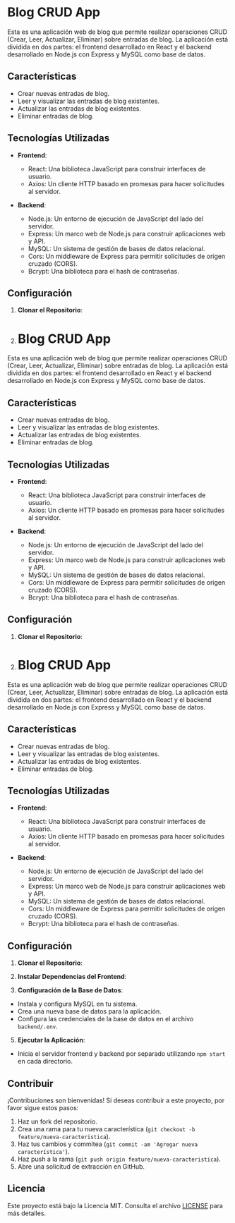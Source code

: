 # Blog CRUD App

Esta es una aplicación web de blog que permite realizar operaciones CRUD (Crear, Leer, Actualizar, Eliminar) sobre entradas de blog. La aplicación está dividida en dos partes: el frontend desarrollado en React y el backend desarrollado en Node.js con Express y MySQL como base de datos.

## Características

- Crear nuevas entradas de blog.
- Leer y visualizar las entradas de blog existentes.
- Actualizar las entradas de blog existentes.
- Eliminar entradas de blog.

## Tecnologías Utilizadas

- **Frontend**:
  - React: Una biblioteca JavaScript para construir interfaces de usuario.
  - Axios: Un cliente HTTP basado en promesas para hacer solicitudes al servidor.
  
- **Backend**:
  - Node.js: Un entorno de ejecución de JavaScript del lado del servidor.
  - Express: Un marco web de Node.js para construir aplicaciones web y API.
  - MySQL: Un sistema de gestión de bases de datos relacional.
  - Cors: Un middleware de Express para permitir solicitudes de origen cruzado (CORS).
  - Bcrypt: Una biblioteca para el hash de contraseñas.

## Configuración

1. **Clonar el Repositorio**:
2. # Blog CRUD App

Esta es una aplicación web de blog que permite realizar operaciones CRUD (Crear, Leer, Actualizar, Eliminar) sobre entradas de blog. La aplicación está dividida en dos partes: el frontend desarrollado en React y el backend desarrollado en Node.js con Express y MySQL como base de datos.

## Características

- Crear nuevas entradas de blog.
- Leer y visualizar las entradas de blog existentes.
- Actualizar las entradas de blog existentes.
- Eliminar entradas de blog.

## Tecnologías Utilizadas

- **Frontend**:
  - React: Una biblioteca JavaScript para construir interfaces de usuario.
  - Axios: Un cliente HTTP basado en promesas para hacer solicitudes al servidor.
  
- **Backend**:
  - Node.js: Un entorno de ejecución de JavaScript del lado del servidor.
  - Express: Un marco web de Node.js para construir aplicaciones web y API.
  - MySQL: Un sistema de gestión de bases de datos relacional.
  - Cors: Un middleware de Express para permitir solicitudes de origen cruzado (CORS).
  - Bcrypt: Una biblioteca para el hash de contraseñas.

## Configuración

1. **Clonar el Repositorio**:
2. # Blog CRUD App

Esta es una aplicación web de blog que permite realizar operaciones CRUD (Crear, Leer, Actualizar, Eliminar) sobre entradas de blog. La aplicación está dividida en dos partes: el frontend desarrollado en React y el backend desarrollado en Node.js con Express y MySQL como base de datos.

## Características

- Crear nuevas entradas de blog.
- Leer y visualizar las entradas de blog existentes.
- Actualizar las entradas de blog existentes.
- Eliminar entradas de blog.

## Tecnologías Utilizadas

- **Frontend**:
  - React: Una biblioteca JavaScript para construir interfaces de usuario.
  - Axios: Un cliente HTTP basado en promesas para hacer solicitudes al servidor.
  
- **Backend**:
  - Node.js: Un entorno de ejecución de JavaScript del lado del servidor.
  - Express: Un marco web de Node.js para construir aplicaciones web y API.
  - MySQL: Un sistema de gestión de bases de datos relacional.
  - Cors: Un middleware de Express para permitir solicitudes de origen cruzado (CORS).
  - Bcrypt: Una biblioteca para el hash de contraseñas.

## Configuración

1. **Clonar el Repositorio**:

2. **Instalar Dependencias del Frontend**:

4. **Configuración de la Base de Datos**:
- Instala y configura MySQL en tu sistema.
- Crea una nueva base de datos para la aplicación.
- Configura las credenciales de la base de datos en el archivo `backend/.env`.

5. **Ejecutar la Aplicación**:
- Inicia el servidor frontend y backend por separado utilizando `npm start` en cada directorio.

## Contribuir

¡Contribuciones son bienvenidas! Si deseas contribuir a este proyecto, por favor sigue estos pasos:
1. Haz un fork del repositorio.
2. Crea una rama para tu nueva característica (`git checkout -b feature/nueva-caracteristica`).
3. Haz tus cambios y commitea (`git commit -am 'Agregar nueva característica'`).
4. Haz push a la rama (`git push origin feature/nueva-caracteristica`).
5. Abre una solicitud de extracción en GitHub.

## Licencia

Este proyecto está bajo la Licencia MIT. Consulta el archivo [LICENSE](LICENSE) para más detalles.

